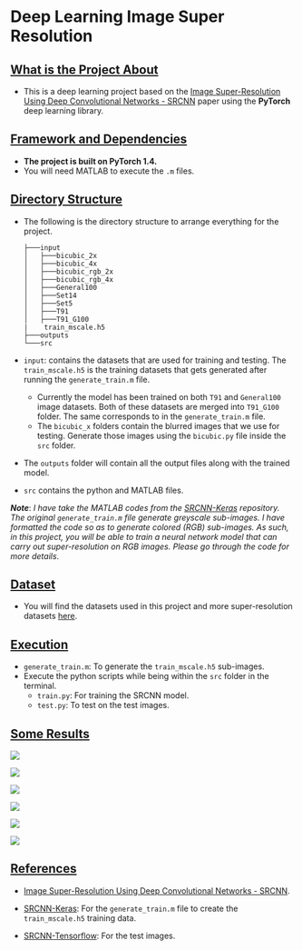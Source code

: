 # Deep Learning Image Super Resolution



## <u>What is the Project About</u>

* This is a deep learning project based on the [Image Super-Resolution Using Deep Convolutional Networks - SRCNN](http://mmlab.ie.cuhk.edu.hk/projects/SRCNN.html) paper using the **PyTorch** deep learning library.



## <u>Framework and Dependencies</u>

* **The project is built on PyTorch 1.4.** 
* You will need MATLAB to execute the `.m` files.



## <u>Directory Structure</u>

* The following is the directory structure to arrange everything for the project.

  ```
  ├───input
  │   ├───bicubic_2x
  │   ├───bicubic_4x
  │   ├───bicubic_rgb_2x
  │   ├───bicubic_rgb_4x
  │   ├───General100
  │   ├───Set14
  │   ├───Set5
  │   ├───T91
  │   ├───T91_G100
  |    train_mscale.h5
  ├───outputs
  └───src
  ```

* `input`: contains the datasets that are used for training and testing. The `train_mscale.h5` is the training datasets that gets generated after running the `generate_train.m` file. 

  * Currently the model has been trained on both `T91` and `General100` image datasets. Both of these datasets are merged into `T91_G100` folder. The same corresponds to in the `generate_train.m` file.
  * The `bicubic_x` folders contain the blurred images that we use for testing. Generate those images using the `bicubic.py` file inside the `src` folder.

* The `outputs` folder will contain all the output files along with the trained model.

* `src` contains the python and MATLAB files.

***Note***: *I have take the MATLAB codes from the [SRCNN-Keras](https://github.com/YapengTian/SRCNN-Keras) repository. The original `generate_train.m` file generate greyscale sub-images. I have formatted the code so as to generate colored (RGB) sub-images. As such, in this project, you will be able to train a neural network model that can carry out super-resolution on RGB images.*  *Please go through the code for more details*.



## <u>Dataset</u>

* You will find the datasets used in this project and more super-resolution datasets [here](https://github.com/xinntao/BasicSR/wiki/Prepare-datasets-in-LMDB-format).



## <u>Execution</u>

* `generate_train.m`: To generate the `train_mscale.h5` sub-images.
* Execute the python scripts while being within the `src` folder in the terminal.
  * `train.py`: For training the SRCNN model.
  * `test.py`: To test on the test images.



## <u>Some Results</u>

![](https://github.com/sovit-123/Deep-Learning-Image-Super-Resolution/blob/master/input/bicubic_rgb_2x/baboon.png?raw=true)

![](https://github.com/sovit-123/Deep-Learning-Image-Super-Resolution/blob/master/outputs/outputs_baboon.png?raw=true)

![](https://github.com/sovit-123/Deep-Learning-Image-Super-Resolution/blob/master/input/bicubic_rgb_2x/comic.png?raw=true)

![](https://github.com/sovit-123/Deep-Learning-Image-Super-Resolution/blob/master/outputs/outputs_comic.png?raw=true)

![](https://github.com/sovit-123/Deep-Learning-Image-Super-Resolution/blob/master/input/bicubic_rgb_2x/zebra.png?raw=true)

![](https://github.com/sovit-123/Deep-Learning-Image-Super-Resolution/blob/master/outputs/outputs_zebra.png?raw=true)





## <u>References</u>

* [Image Super-Resolution Using Deep Convolutional Networks - SRCNN](http://mmlab.ie.cuhk.edu.hk/projects/SRCNN.html).

* [ SRCNN-Keras](https://github.com/YapengTian/SRCNN-Keras): For the `generate_train.m` file to create the `train_mscale.h5` training data.
* [SRCNN-Tensorflow](https://github.com/jinsuyoo/SRCNN-Tensorflow): For the test images.

